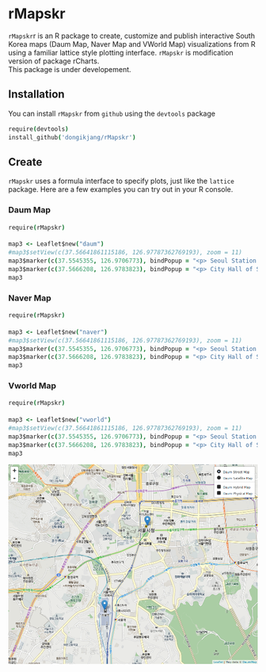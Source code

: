 # rMapskr

`rMapskr`r is an R package to create, customize and publish interactive South Korea maps (Daum Map, Naver Map and VWorld Map) visualizations from R using a familiar lattice style plotting interface. `rMapskr` is modification version  of package rCharts.  
This package is under developement. 

## Installation

You can install `rMapskr` from `github` using the `devtools` package

```coffee
require(devtools)
install_github('dongikjang/rMapskr')
```


## Create

`rMapskr` uses a formula interface to specify plots, just like the `lattice` package. Here are a few examples you can try out in your R console.

### Daum Map

```coffee
require(rMapskr)

map3 <- Leaflet$new("daum")
#map3$setView(c(37.56641861115186, 126.97787362769193), zoom = 11)
map3$marker(c(37.5545355, 126.9706773), bindPopup = "<p> Seoul Station </p>")
map3$marker(c(37.5666208, 126.9783823), bindPopup = "<p> City Hall of Seoul </p>")
map3
```

### Naver Map

```coffee
require(rMapskr)

map3 <- Leaflet$new("naver")
#map3$setView(c(37.56641861115186, 126.97787362769193), zoom = 11)
map3$marker(c(37.5545355, 126.9706773), bindPopup = "<p> Seoul Station </p>")
map3$marker(c(37.5666208, 126.9783823), bindPopup = "<p> City Hall of Seoul </p>")
map3
```


### Vworld Map

```coffee
require(rMapskr)

map3 <- Leaflet$new("vworld")
#map3$setView(c(37.56641861115186, 126.97787362769193), zoom = 11)
map3$marker(c(37.5545355, 126.9706773), bindPopup = "<p> Seoul Station </p>")
map3$marker(c(37.5666208, 126.9783823), bindPopup = "<p> City Hall of Seoul </p>")
map3
```




![leaflet](screenshots/leaflet.png)

